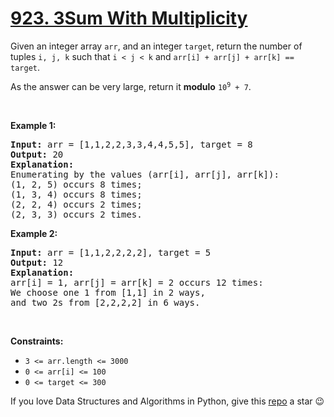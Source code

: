 # [923. 3Sum With Multiplicity][title]

<p>Given an integer array <code>arr</code>, and an integer <code>target</code>, return the number of tuples <code>i, j, k</code> such that <code>i &lt; j &lt; k</code> and <code>arr[i] + arr[j] + arr[k] == target</code>.</p>
<p>As the answer can be very large, return it <strong>modulo</strong> <code>10<sup>9</sup> + 7</code>.</p>
<p> </p>
<p><strong>Example 1:</strong></p>
<pre><strong>Input:</strong> arr = [1,1,2,2,3,3,4,4,5,5], target = 8
<strong>Output:</strong> 20
<strong>Explanation: </strong>
Enumerating by the values (arr[i], arr[j], arr[k]):
(1, 2, 5) occurs 8 times;
(1, 3, 4) occurs 8 times;
(2, 2, 4) occurs 2 times;
(2, 3, 3) occurs 2 times.
</pre>
<p><strong>Example 2:</strong></p>
<pre><strong>Input:</strong> arr = [1,1,2,2,2,2], target = 5
<strong>Output:</strong> 12
<strong>Explanation: </strong>
arr[i] = 1, arr[j] = arr[k] = 2 occurs 12 times:
We choose one 1 from [1,1] in 2 ways,
and two 2s from [2,2,2,2] in 6 ways.
</pre>
<p> </p>
<p><strong>Constraints:</strong></p>
<ul>
<li><code>3 &lt;= arr.length &lt;= 3000</code></li>
<li><code>0 &lt;= arr[i] &lt;= 100</code></li>
<li><code>0 &lt;= target &lt;= 300</code></li>
</ul>


If you love Data Structures and Algorithms in Python, give this [repo][me] a star :wink:

[title]: https://leetcode.com/problems/3sum-with-multiplicity
[me]: https://github.com/bumblebee211196/awesome-python-leetcode